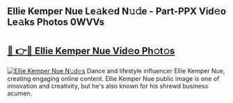 ## Ellie Kemper Nue Le𝚊k𝚎d N𝚞𝚍e - Part-PPX Vid𝚎o Le𝚊ks Photos 0WVVs

# <h2><a href="http://fb6fgg.evod.top/?m=Ellie+Kemper+Nue">🔗 👉🔴 Ellie Kemper Nue Vid𝚎o Ph𝚘t𝚘s</a></h2>

[![Ellie Kemper Nue N𝚞d𝚎s](https://i.imgur.com/8V9OHl7.gif)](http://fb6fgg.evod.top/?m=Ellie+Kemper+Nue)
Dance and lifestyle influencer Ellie Kemper Nue, creating engaging online content. Ellie Kemper Nue public image is one of innovation and creativity, but he's also known for his shrewd business acumen. 
